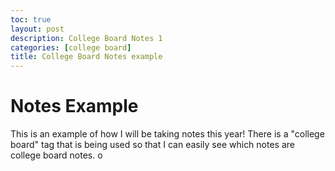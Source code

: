 ```yaml
---
toc: true
layout: post
description: College Board Notes 1
categories: [college board]
title: College Board Notes example
---
```

# Notes Example

This is an example of how I will be taking notes this year!
There is a "college board" tag that is being used so that I can easily see which notes are college board notes. o
